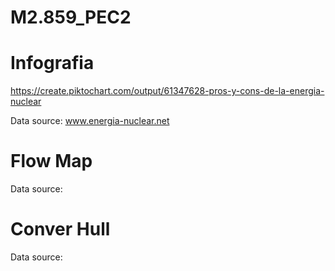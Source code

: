 # M2.859_PEC2

# Infografia
https://create.piktochart.com/output/61347628-pros-y-cons-de-la-energia-nuclear

Data source: www.energia-nuclear.net

# Flow Map

Data source:

# Conver Hull

Data source:
